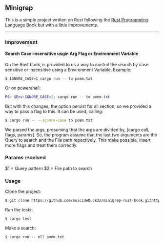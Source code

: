 ## Minigrep
This is a simple project written on Rust following the [Rust Programming Language Book](https://doc.rust-lang.org/book/) but with a little improvements.

---

### Improvement
#### Search Case-insensitive usgin Arg Flag or Environment Variable

On the Rust book, is provided to us a way to control the search by case sensitive or insensitive using a Environment Variable. Example:
```bash
$ IGNORE_CASE=1 cargo run -- to poem.txt
```

Or on powershell:
```POWERshell
PS> $Env:IGNORE_CASE=1; cargo run -- to poem.txt
```

But with this changes, the option persist for all section, so we provided a way to pass a flag to this.
It can be used, calling:
```bash
$ cargo run -- --ignore-case to poem.txt
```

We parsed the args, presuming that the args are divided by, [cargo call, flags, params].
So, the program assume that the last two arguments are the Query to search and the File path repectively.
This make possible, insert more flags and treat them correctly.

### Params received
\$1 = Query pattern
\$2 = File path to search

### Usage
Clone the project:
```bash
$ git clone https://github.com/suicideDuck22/minigrep-rust-book.githttps://github.com/suicideDuck22/minigrep-rust-book.git
```

Run the tests:
```bash
$ cargo test
```

Make a search:
```
$ cargo run -- ell poem.txt
```